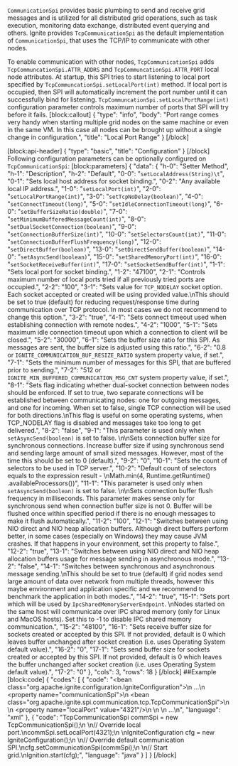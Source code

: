 `CommunicationSpi` provides basic plumbing to send and receive grid messages and is utilized for all distributed grid operations, such as task execution, monitoring data exchange, distributed event querying and others. Ignite provides `TcpCommunicationSpi` as the default implementation of `CommunicationSpi`, that uses the TCP/IP to communicate with other nodes. 

To enable communication with other nodes, `TcpCommunicationSpi` adds `TcpCommuncationSpi.ATTR_ADDRS` and `TcpCommuncationSpi.ATTR_PORT` local node attributes. At startup, this SPI tries to start listening to local port specified by `TcpCommuncationSpi.setLocalPort(int)` method. If local port is occupied, then SPI will automatically increment the port number until it can successfully bind for listening. `TcpCommuncationSpi.setLocalPortRange(int)` configuration parameter controls maximum number of ports that SPI will try before it fails. 
[block:callout]
{
  "type": "info",
  "body": "Port range comes very handy when starting multiple grid nodes on the same machine or even in the same VM. In this case all nodes can be brought up without a single change in configuration.",
  "title": "Local Port Range"
}
[/block]

[block:api-header]
{
  "type": "basic",
  "title": "Configuration"
}
[/block]
Following configuration parameters can be optionally configured on `TcpCommunicationSpi`:
[block:parameters]
{
  "data": {
    "h-0": "Setter Method",
    "h-1": "Description",
    "h-2": "Default",
    "0-0": "`setLocalAddress(String)\t`",
    "0-1": "Sets local host address for socket binding.",
    "0-2": "Any available local IP address.",
    "1-0": "`setLocalPort(int)`",
    "2-0": "`setLocalPortRange(int)`",
    "3-0": "`setTcpNoDelay(boolean)`",
    "4-0": "`setConnectTimeout(long)`",
    "5-0": "`setIdleConnectionTimeout(long)`",
    "6-0": "`setBufferSizeRatio(double)`",
    "7-0": "`setMinimumBufferedMessageCount(int)`",
    "8-0": "`setDualSocketConnection(boolean)`",
    "9-0": "`setConnectionBufferSize(int)`",
    "10-0": "`setSelectorsCount(int)`",
    "11-0": "`setConnectionBufferFlushFrequency(long)`",
    "12-0": "`setDirectBuffer(boolean)`",
    "13-0": "`setDirectSendBuffer(boolean)`",
    "14-0": "`setAsyncSend(boolean)`",
    "15-0": "`setSharedMemoryPort(int)`",
    "16-0": "`setSocketReceiveBuffer(int)`",
    "17-0": "`setSocketSendBuffer(int)`",
    "1-1": "Sets local port for socket binding.",
    "1-2": "47100",
    "2-1": "Controls maximum number of local ports tried if all previously tried ports are occupied.",
    "2-2": "100",
    "3-1": "Sets value for `TCP_NODELAY` socket option. Each socket accepted or created will be using provided value.\nThis should be set to true (default) for reducing request/response time during communication over TCP protocol. In most cases we do not recommend to change this option.",
    "3-2": "true",
    "4-1": "Sets connect timeout used when establishing connection with remote nodes.",
    "4-2": "1000",
    "5-1": "Sets maximum idle connection timeout upon which a connection to client will be closed.",
    "5-2": "30000",
    "6-1": "Sets the buffer size ratio for this SPI. As messages are sent, the buffer size is adjusted using this ratio.",
    "6-2": "0.8 or `IGNITE_COMMUNICATION_BUF_RESIZE_RATIO` system property value, if set.",
    "7-1": "Sets the minimum number of messages for this SPI, that are buffered prior to sending.",
    "7-2": "512 or `IGNITE_MIN_BUFFERED_COMMUNICATION_MSG_CNT` system property value, if set.",
    "8-1": "Sets flag indicating whether dual-socket connection between nodes should be enforced. If set to true, two separate connections will be established between communicating nodes: one for outgoing messages, and one for incoming. When set to false, single TCP connection will be used for both directions.\nThis flag is useful on some operating systems, when TCP_NODELAY flag is disabled and messages take too long to get delivered.",
    "8-2": "false",
    "9-1": "This parameter is used only when `setAsyncSend(boolean)` is set to false. \n\nSets connection buffer size for synchronous connections. Increase buffer size if using synchronous send and sending large amount of small sized messages. However, most of the time this should be set to 0 (default).",
    "9-2": "0",
    "10-1": "Sets the count of selectors to be used in TCP server.",
    "10-2": "Default count of selectors equals to the expression result - \nMath.min(4, Runtime.getRuntime() .availableProcessors())",
    "11-1": "This parameter is used only when `setAsyncSend(boolean)` is set to false. \n\nSets connection buffer flush frequency in milliseconds. This parameter makes sense only for synchronous send when connection buffer size is not 0. Buffer will be flushed once within specified period if there is no enough messages to make it flush automatically.",
    "11-2": "100",
    "12-1": "Switches between using NIO direct and NIO heap allocation buffers. Although direct buffers perform better, in some cases (especially on Windows) they may cause JVM crashes. If that happens in your environment, set this property to false.",
    "12-2": "true",
    "13-1": "Switches between using NIO direct and NIO heap allocation buffers usage for message sending in asynchronous mode.",
    "13-2": "false",
    "14-1": "Switches between synchronous and asynchronous message sending.\nThis should be set to true (default) if grid nodes send large amount of data over network from multiple threads, however this maybe environment and application specific and we recommend to benchmark the application in both modes.",
    "14-2": "true",
    "15-1": "Sets port which will be used by `IpcSharedMemoryServerEndpoint`. \nNodes started on the same host will communicate over IPC shared memory (only for Linux and MacOS hosts). Set this to -1 to disable IPC shared memory communication.",
    "15-2": "48100",
    "16-1": "Sets receive buffer size for sockets created or accepted by this SPI. If not provided, default is 0 which leaves buffer unchanged after socket creation (i.e. uses Operating System default value).",
    "16-2": "0",
    "17-1": "Sets send buffer size for sockets created or accepted by this SPI. If not provided, default is 0 which leaves the buffer unchanged after socket creation (i.e. uses Operating System default value).",
    "17-2": "0"
  },
  "cols": 3,
  "rows": 18
}
[/block]
##Example 
[block:code]
{
  "codes": [
    {
      "code": "<bean class=\"org.apache.ignite.configuration.IgniteConfiguration\">\n  ...\n  <property name=\"communicationSpi\">\n    <bean class=\"org.apache.ignite.spi.communication.tcp.TcpCommunicationSpi\">\n      <!-- Override local port. -->\n      <property name=\"localPort\" value=\"4321\"/>\n    </bean>\n  </property>\n  ...\n</bean>",
      "language": "xml"
    },
    {
      "code": "TcpCommunicationSpi commSpi = new TcpCommunicationSpi();\n \n// Override local port.\ncommSpi.setLocalPort(4321);\n \nIgniteConfiguration cfg = new IgniteConfiguration();\n \n// Override default communication SPI.\ncfg.setCommunicationSpi(commSpi);\n \n// Start grid.\nIgnition.start(cfg);",
      "language": "java"
    }
  ]
}
[/block]